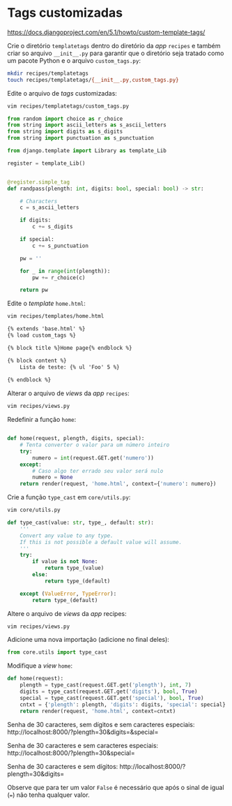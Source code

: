# Tags customizadas

https://docs.djangoproject.com/en/5.1/howto/custom-template-tags/

Crie o diretório `templatetags` dentro do diretório da *app* `recipes` e
também criar so arquivo `__init__.py` para garantir que o diretório seja
tratado como um pacote Python e o arquivo `custom_tags.py`:
```bash
mkdir recipes/templatetags
touch recipes/templatetags/{__init__.py,custom_tags.py}
```

Edite o arquivo de *tags* customizadas:
```bash
vim recipes/templatetags/custom_tags.py
```
```python
from random import choice as r_choice
from string import ascii_letters as s_ascii_letters
from string import digits as s_digits
from string import punctuation as s_punctuation

from django.template import Library as template_Lib

register = template_Lib()


@register.simple_tag
def randpass(plength: int, digits: bool, special: bool) -> str:

    # Characters
    c = s_ascii_letters

    if digits:
        c += s_digits

    if special:
        c += s_punctuation

    pw = ''

    for _ in range(int(plength)):
        pw += r_choice(c)

    return pw
```

Edite o *template* `home.html`:
```bash
vim recipes/templates/home.html
```
```html
{% extends 'base.html' %}
{% load custom_tags %}

{% block title %}Home page{% endblock %}

{% block content %}
    Lista de teste: {% ul 'Foo' 5 %}
    
{% endblock %}
```

Alterar o arquivo de *views* da *app* `recipes`:
```bash
vim recipes/views.py
```
Redefinir a função `home`:
```python

def home(request, plength, digits, special):
    # Tenta converter o valor para um número inteiro
    try:
        numero = int(request.GET.get('numero'))
    except:
        # Caso algo ter errado seu valor será nulo
        numero = None
    return render(request, 'home.html', context={'numero': numero})
```

Crie a função `type_cast` em `core/utils.py`:
```bash
vim core/utils.py
```
```python
def type_cast(value: str, type_, default: str):
    '''
    Convert any value to any type.
    If this is not possible a default value will assume.
    '''
    try:
        if value is not None:
            return type_(value)
        else:
            return type_(default)

    except (ValueError, TypeError):
        return type_(default)
```

Altere o arquivo de *views* da *app* recipes:
```bash
vim recipes/views.py
```

Adicione uma nova importação (adicione no final deles):
```python
from core.utils import type_cast
```

Modifique a *view* `home`:
```python
def home(request):
    plength = type_cast(request.GET.get('plength'), int, 7)
    digits = type_cast(request.GET.get('digits'), bool, True)
    special = type_cast(request.GET.get('special'), bool, True)
    cntxt = {'plength': plength, 'digits': digits, 'special': special}
    return render(request, 'home.html', context=cntxt)
```

Senha de 30 caracteres, sem dígitos e sem caracteres especiais:  
http://localhost:8000/?plength=30&digits=&special=  
  
Senha de 30 caracteres e sem caracteres especiais:  
http://localhost:8000/?plength=30&special=

Senha de 30 caracteres e sem dígitos:
http://localhost:8000/?plength=30&digits=

Observe que para ter um valor `False` é necessário que após o sinal de igual
(`=`) não tenha qualquer valor.
